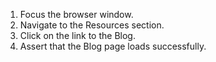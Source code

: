 1. Focus the browser window.
2. Navigate to the Resources section.
3. Click on the link to the Blog.
4. Assert that the Blog page loads successfully.